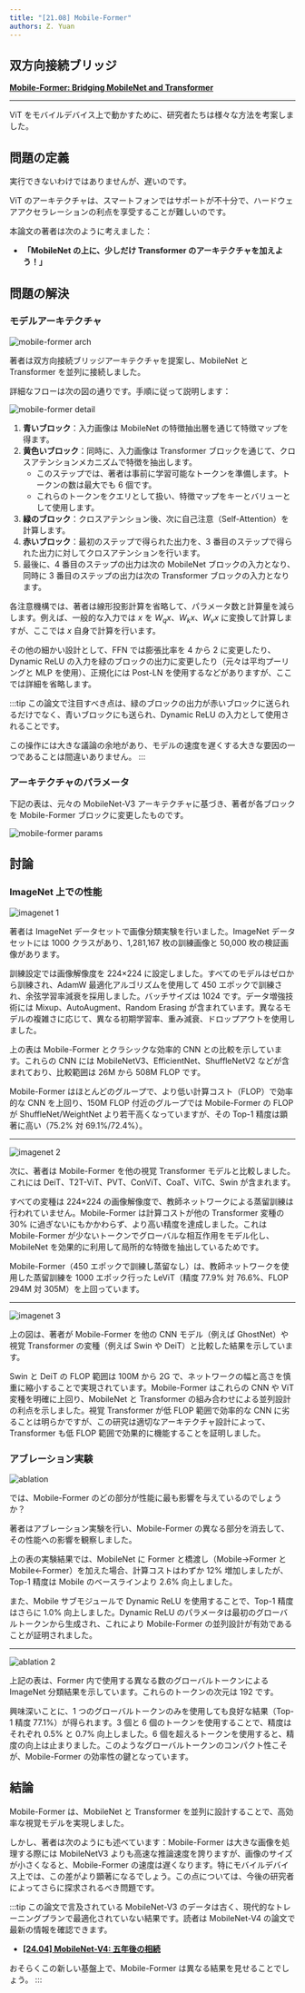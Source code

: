 ```yaml
---
title: "[21.08] Mobile-Former"
authors: Z. Yuan
---
```


## 双方向接続ブリッジ

[**Mobile-Former: Bridging MobileNet and Transformer**](https://arxiv.org/pdf/2108.05895)

---

ViT をモバイルデバイス上で動かすために、研究者たちは様々な方法を考案しました。

## 問題の定義

実行できないわけではありませんが、遅いのです。

ViT のアーキテクチャは、スマートフォンではサポートが不十分で、ハードウェアアクセラレーションの利点を享受することが難しいのです。

本論文の著者は次のように考えました：

- **「MobileNet の上に、少しだけ Transformer のアーキテクチャを加えよう！」**

## 問題の解決

### モデルアーキテクチャ

![mobile-former arch](./img/img1.jpg)

著者は双方向接続ブリッジアーキテクチャを提案し、MobileNet と Transformer を並列に接続しました。

詳細なフローは次の図の通りです。手順に従って説明します：

![mobile-former detail](./img/img3.jpg)

1. **青いブロック**：入力画像は MobileNet の特徴抽出層を通じて特徴マップを得ます。
2. **黄色いブロック**：同時に、入力画像は Transformer ブロックを通じて、クロスアテンションメカニズムで特徴を抽出します。
   - このステップでは、著者は事前に学習可能なトークンを準備します。トークンの数は最大でも 6 個です。
   - これらのトークンをクエリとして扱い、特徴マップをキーとバリューとして使用します。
3. **緑のブロック**：クロスアテンション後、次に自己注意（Self-Attention）を計算します。
4. **赤いブロック**：最初のステップで得られた出力を、3 番目のステップで得られた出力に対してクロスアテンションを行います。
5. 最後に、4 番目のステップの出力は次の MobileNet ブロックの入力となり、同時に 3 番目のステップの出力は次の Transformer ブロックの入力となります。

各注意機構では、著者は線形投影計算を省略して、パラメータ数と計算量を減らします。例えば、一般的な入力では $x$ を $W_q x$、$W_k x$、$W_v x$ に変換して計算しますが、ここでは $x$ 自身で計算を行います。

その他の細かい設計として、FFN では膨張比率を 4 から 2 に変更したり、Dynamic ReLU の入力を緑のブロックの出力に変更したり（元々は平均プーリングと MLP を使用）、正規化には Post-LN を使用するなどがありますが、ここでは詳細を省略します。

:::tip
この論文で注目すべき点は、緑のブロックの出力が赤いブロックに送られるだけでなく、青いブロックにも送られ、Dynamic ReLU の入力として使用されることです。

この操作には大きな議論の余地があり、モデルの速度を遅くする大きな要因の一つであることは間違いありません。
:::

### アーキテクチャのパラメータ

下記の表は、元々の MobileNet-V3 アーキテクチャに基づき、著者が各ブロックを Mobile-Former ブロックに変更したものです。

![mobile-former params](./img/img4.jpg)

## 討論

### ImageNet 上での性能

![imagenet 1](./img/img6.jpg)

著者は ImageNet データセットで画像分類実験を行いました。ImageNet データセットには 1000 クラスがあり、1,281,167 枚の訓練画像と 50,000 枚の検証画像があります。

訓練設定では画像解像度を 224×224 に設定しました。すべてのモデルはゼロから訓練され、AdamW 最適化アルゴリズムを使用して 450 エポックで訓練され、余弦学習率減衰を採用しました。バッチサイズは 1024 です。データ増強技術には Mixup、AutoAugment、Random Erasing が含まれています。異なるモデルの複雑さに応じて、異なる初期学習率、重み減衰、ドロップアウトを使用しました。

上の表は Mobile-Former とクラシックな効率的 CNN との比較を示しています。これらの CNN には MobileNetV3、EfficientNet、ShuffleNetV2 などが含まれており、比較範囲は 26M から 508M FLOP です。

Mobile-Former はほとんどのグループで、より低い計算コスト（FLOP）で効率的な CNN を上回り、150M FLOP 付近のグループでは Mobile-Former の FLOP が ShuffleNet/WeightNet より若干高くなっていますが、その Top-1 精度は顕著に高い（75.2% 対 69.1%/72.4%）。

---

![imagenet 2](./img/img7.jpg)

次に、著者は Mobile-Former を他の視覚 Transformer モデルと比較しました。これには DeiT、T2T-ViT、PVT、ConViT、CoaT、ViTC、Swin が含まれます。

すべての変種は 224×224 の画像解像度で、教師ネットワークによる蒸留訓練は行われていません。Mobile-Former は計算コストが他の Transformer 変種の 30% に過ぎないにもかかわらず、より高い精度を達成しました。これは Mobile-Former が少ないトークンでグローバルな相互作用をモデル化し、MobileNet を効果的に利用して局所的な特徴を抽出しているためです。

Mobile-Former（450 エポックで訓練し蒸留なし）は、教師ネットワークを使用した蒸留訓練を 1000 エポック行った LeViT（精度 77.9% 対 76.6%、FLOP 294M 対 305M）を上回っています。

---

![imagenet 3](./img/img2.jpg)

上の図は、著者が Mobile-Former を他の CNN モデル（例えば GhostNet）や視覚 Transformer の変種（例えば Swin や DeiT）と比較した結果を示しています。

Swin と DeiT の FLOP 範囲は 100M から 2G で、ネットワークの幅と高さを慎重に縮小することで実現されています。Mobile-Former はこれらの CNN や ViT 変種を明確に上回り、MobileNet と Transformer の組み合わせによる並列設計の利点を示しました。視覚 Transformer が低 FLOP 範囲で効率的な CNN に劣ることは明らかですが、この研究は適切なアーキテクチャ設計によって、Transformer も低 FLOP 範囲で効果的に機能することを証明しました。

### アブレーション実験

![ablation](./img/img8.jpg)

では、Mobile-Former のどの部分が性能に最も影響を与えているのでしょうか？

著者はアブレーション実験を行い、Mobile-Former の異なる部分を消去して、その性能への影響を観察しました。

上の表の実験結果では、MobileNet に Former と橋渡し（Mobile→Former と Mobile←Former）を加えた場合、計算コストはわずか 12% 増加しましたが、Top-1 精度は Mobile のベースラインより 2.6% 向上しました。

また、Mobile サブモジュールで Dynamic ReLU を使用することで、Top-1 精度はさらに 1.0% 向上しました。Dynamic ReLU のパラメータは最初のグローバルトークンから生成され、これにより Mobile-Former の並列設計が有効であることが証明されました。

---

![ablation 2](./img/img9.jpg)

上記の表は、Former 内で使用する異なる数のグローバルトークンによる ImageNet 分類結果を示しています。これらのトークンの次元は 192 です。

興味深いことに、1 つのグローバルトークンのみを使用しても良好な結果（Top-1 精度 77.1%）が得られます。3 個と 6 個のトークンを使用することで、精度はそれぞれ 0.5% と 0.7% 向上しました。6 個を超えるトークンを使用すると、精度の向上は止まりました。このようなグローバルトークンのコンパクト性こそが、Mobile-Former の効率性の鍵となっています。

## 結論

Mobile-Former は、MobileNet と Transformer を並列に設計することで、高効率な視覚モデルを実現しました。

しかし、著者は次のようにも述べています：Mobile-Former は大きな画像を処理する際には MobileNetV3 よりも高速な推論速度を誇りますが、画像のサイズが小さくなると、Mobile-Former の速度は遅くなります。特にモバイルデバイス上では、この差がより顕著になるでしょう。この点については、今後の研究者によってさらに探求されるべき問題です。

:::tip
この論文で言及されている MobileNet-V3 のデータは古く、現代的なトレーニングプランで最適化されていない結果です。読者は MobileNet-V4 の論文で最新の情報を確認できます。

- [**[24.04] MobileNet-V4: 五年後の相続**](../2404-mobilenet-v4/index.md)

おそらくこの新しい基盤上で、Mobile-Former は異なる結果を見せることでしょう。
:::
